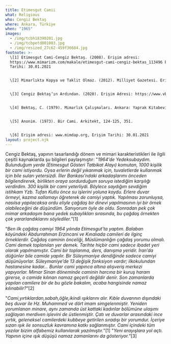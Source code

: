 ```yaml
---
title: Etimesgut Camii
what: Religious
who: Cengiz Bektaş
where: Ankara, Türkiye
when: "1965"
images:
  - /img/tcbh18390201.jpg
  - /img/tcbpetd001003.jpg
  - /img/resized_27c62-459f36684.jpg
footnote: >-
  \[1] Etimesgut Cami-Cengiz Bektaş. (2008). Erişim adresi:
  https://www.mimarizm.com/makale/etimesgut-cami-cengiz-bektas_113496 Erişim
  Tarihi: 30.01.2021


  \[2] Mimarlıkta Kopya ve Taklit Olmaz. (2012). Milliyet Gazetesi. Erişim adresi: https://www.milliyet.com.tr/pazar/mimarlikta-kopya-ve-taklit-olmaz-1573156 Erişim Tarihi: 30.01.2021


  \[3] Cengiz Bektaş’ın Ardından. (2020). Erişim Adresi: https://www.vbenzeri.com/mimari/cengiz-bektasin-ardindan, Erişim Tarihi: 30.01.2021


  \[4] Bektaş, C. (1979). Mimarlık Çalışmaları. Ankara: Yaprak Kitabevi.


  \[5] Anonim. (1973). Bir Cami. Arkitekt, 124-125, 351.


  \[6] Erişim adresi: www.mimdap.org, Erişim Tarihi: 30.01.2021
layout: project.njk
---
```

Cengiz Bektaş, yapının tasarlandığı dönem ve mimari karakteristikleri ile ilgili çeşitli kaynaklarda şu bilgileri paylaşmıştır: "*1964'de Yedeksubaydım. Bulunduğum yerde (Etimesgut Gösteri Tatbikat Alayı) komutan, 1000 kişilik bir cami istiyordu. Oysa erlerin değil yıkanmak için, tuvaletlerde kullanmak için bile suları yetersizdi. İller Bankası’ndaki arkadaşlarımı önceden bilgilendirerek, birlikten oraya sordurduğum soruya istediğim karşılığı verdirdim. 300 kişilik bir cami yeterliydi. Böylece saydığım sevdiğim istihkam Yzb. Tufan Kutlu önce su işlerini yoluna koydu. Erlere duvar örmeyi, kazma sallamayı öğreterek de camiyi yaptık. Yapılması zorunluysa, nasılsa yapılacaksa ordu eliyle çağdaş bir dinevi yapılmasının iyi bir örnek olabileceğini de düşündüm. Sanıyorum öyle de oldu. Sonradan pek çok mimar arkadaşım bana yedek subaylıkları sırasında, bu çağdaş örnekten çok yararlandıklarını söylediler.*”\[1]

“*Ben ilk çağdaş camiyi 1964 yılında Etimesgut’ta yaptım. Balaban köyündeki Abdurrahman Erzincani ve Kınalıada camileri de ilginç örneklerdir. Çağdaş caminin önceliği, Müslümanlığın çağdaş yorumu olmalı. Cami demek toplanılan yer demek. Tarihte hiçbir cami sadece ibadet yeri olarak yapılmamıştır. Cami bir toplanma, ders, danışma yeridir. İran’da düğünler bile camide yapılır. Bir Süleymaniye dendiğinde sadece camiyi düşünüyorlar. Süleymaniye’de 13 değişik fonksiyon vardır; ilkokulundan hastanesine kadar... Bunlar cami yapınca altına alışveriş merkezi yapıyorlar. Mimar Sinan döneminde caminin harcına bir kuruş haram girerse, o camide kılınan namaz geçerli değildir denir. Son zamanlarda yapılan camilere bir de bu gözle bakalım, acaba hangisinde namaz kılınabilir?*”\[2]

"*Cami,yırtıklardan,sabah,öğle,ikindi ışıklarını alır. Kıble duvarının dışındaki beş duvar ile Hz. Muhammed ve dört imam simgelenmiştir. Yeniden yorumlanan minare, aynı zamanda üst kattaki kadınlar bölümüne ulaşımı sağlayan merdiven işlevini de üstlenmiştir. Çatı ve duvarlar arasındaki ince yırtık, geleneksel camilerdeki kubbeye getirilen sıradışı bir yorumdur. İçeriye sızan ışık ile sonsuzluk kavramına katkı sağlanmıştır. Cami içindeki tüm yazılar bizim alfabemiz kullanılarak yazılmıştır.*"\[1] "*Yeni arayışlara yol açtı. Yapının içine ışık düşüşü namaz zamanlarını da gösteriyor.*”\[3]